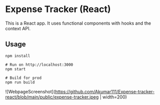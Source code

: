 # Expense Tracker (React)

This is a React app. It uses functional components with hooks and the context API.

## Usage
```
npm install

# Run on http://localhost:3000
npm start

# Build for prod
npm run build
```
![WebpageScreenshot](https://github.com/Akumar111/Expense-tracker-react/blob/main/public/expense-tracker.jpeg | width=200)
